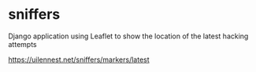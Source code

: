 # sniffers
Django application using Leaflet to show the location of the latest hacking attempts 

https://uilennest.net/sniffers/markers/latest